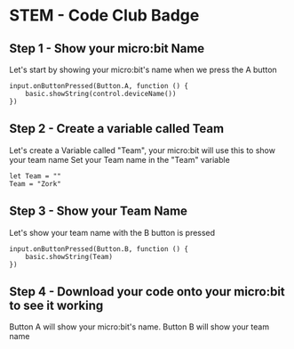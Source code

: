 # STEM - Code Club Badge

## Step 1 - Show your micro:bit Name
Let's start by showing your micro:bit's name when we press the A button
```blocks
input.onButtonPressed(Button.A, function () {
    basic.showString(control.deviceName())
})
```

## Step 2 - Create a variable called Team
Let's create a Variable called "Team", your micro:bit will use this to show your team name
Set your Team name in the "Team" variable 
```blocks
let Team = ""
Team = "Zork"
```
## Step 3 - Show your Team Name
Let's show your team name with the B button is pressed
```blocks
input.onButtonPressed(Button.B, function () {
    basic.showString(Team)
})
```
## Step 4 - Download your code onto your micro:bit to see it working
Button A will show your micro:bit's name.  Button B will show your team name